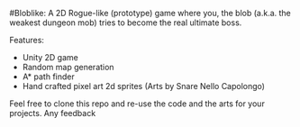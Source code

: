 #Bloblike: A 2D Rogue-like (prototype) game where you, the blob (a.k.a. the weakest dungeon mob) tries to become the real ultimate boss.

Features:
- Unity 2D game
- Random map generation
- A* path finder
- Hand crafted pixel art 2d sprites (Arts by Snare Nello Capolongo)

Feel free to clone this repo and re-use the code and the arts for your projects. Any feedback 

